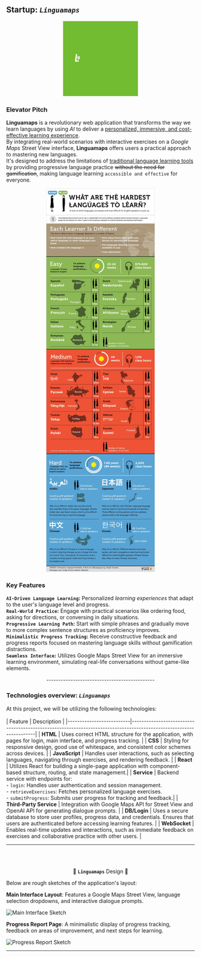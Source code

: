 ## Startup: *`Linguamaps`*
<div style="text-align: center;">
    <img src="assets/Logo.gif" alt="Logo GIF" style="width: 200px; height: auto;">
</div>

### Elevator Pitch

**Linguamaps** is a revolutionary web application that transforms the way we learn languages by using *AI* to deliver a <u> personalized, immersive, and cost-effective learning experience</u>.<br>By integrating real-world scenarios with interactive exercises on a *Google Maps* Street View interface, **Linguamaps** offers users a practical approach to mastering new languages.<br> It's designed to address the limitations of <u>traditional language learning tools</u> by providing progressive language practice ~~without the need for gamification~~, making language learning ``accessible and effective`` for everyone.
<div style="text-align: center;">

![Language Overview](assets/LangaugeOverview.jpg)

</div>

### Key Features

**`AI-Driven Language Learning`:** Personalized *learning experiences* that adapt to the user's language level and progress.<br>
**`Real-World Practice`:** Engage with practical scenarios like ordering food, asking for directions, or conversing in daily situations.<br>
**`Progressive Learning Path`:** Start with simple phrases and gradually move to more complex sentence structures as proficiency improves.<br>
**`Minimalistic Progress Tracking`:** Receive constructive feedback and progress reports focused on mastering language skills without gamification distractions.<br>
**`Seamless Interface`:** Utilizes Google Maps Street View for an immersive learning environment, simulating real-life conversations without game-like elements.<br>

<div style="text-align: center;">
    ---------------------------------------------
</div>

### Technologies overview:  *`Linguamaps`*
At this project, we will be utilizing the following technologies:<br><br>
| Feature                  | Description                                                                                                        |
|--------------------------|--------------------------------------------------------------------------------------------------------------------|
| **HTML**                 | Uses correct HTML structure for the application, with pages for login, main interface, and progress tracking.     |
| **CSS**                  | Styling for responsive design, good use of whitespace, and consistent color schemes across devices.                |
| **JavaScript**           | Handles user interactions, such as selecting languages, navigating through exercises, and rendering feedback.      |
| **React**                | Utilizes React for building a single-page application with component-based structure, routing, and state management.|
| **Service**              | Backend service with endpoints for:<br> - `login`: Handles user authentication and session management.<br> - `retrieveExercises`: Fetches personalized language exercises.<br> - `submitProgress`: Submits user progress for tracking and feedback.|
| **Third-Party Service**  | Integration with Google Maps API for Street View and OpenAI API for generating dialogue prompts.                   |
| **DB/Login**             | Uses a secure database to store user profiles, progress data, and credentials. Ensures that users are authenticated before accessing learning features. |
| **WebSocket**            | Enables real-time updates and interactions, such as immediate feedback on exercises and collaborative practice with other users. |
___
<br><br>
<div style="text-align: center;">

🌟 **`Linguamaps`** Design 🌟 
</div>

Below are rough sketches of the application's layout:<br>

**Main Interface Layout**: Features a Google Maps Street View, language selection dropdowns, and interactive dialogue prompts.

![Main Interface Sketch]()

**Progress Report Page**: A minimalistic display of progress tracking, feedback on areas of improvement, and next steps for learning.

![Progress Report Sketch]()
___